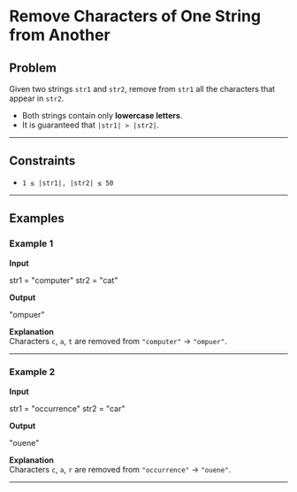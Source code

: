 # Remove Characters of One String from Another

## Problem
Given two strings `str1` and `str2`, remove from `str1` all the characters that appear in `str2`.  
- Both strings contain only **lowercase letters**.  
- It is guaranteed that `|str1| > |str2|`.

---

## Constraints
- `1 ≤ |str1|, |str2| ≤ 50`

---

## Examples

### Example 1
**Input**

str1 = "computer"
str2 = "cat"

**Output**

"ompuer"

**Explanation**  
Characters `c`, `a`, `t` are removed from `"computer"` → `"ompuer"`.

---

### Example 2
**Input**

str1 = "occurrence"
str2 = "car"

**Output**

"ouene"

**Explanation**  
Characters `c`, `a`, `r` are removed from `"occurrence"` → `"ouene"`.

---
